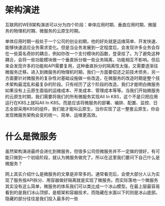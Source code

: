 # 架构演进
互联网的WEB架构演进可以分为四个阶段：单体应用时期、垂直应用时期、微服务的物理机时期、微服务的云原生时期。

单体应用时期一般处于一个公司的创业初期，他的好处就是运维简单、开发快速、能够快速适应业务需求变化。但是当业务发展到一定程度后，会发现许多业务会存在一些莫名奇妙的耦合，例如你改一个支付模块的函数，登录挂了。为了避免这种耦合，会将一些功能模块做一个垂直拆分做一些业务隔离，功能相互不影响。但后来会发现许多的功能和API需要复用，这种垂直拆分的隔离性太强，又需要逐渐往微服务迁移。进入到微服务的物理机时期，我们一方面要偿还之前技术债务，另一方面要针对微服务的复杂性对基础设施做一些改造，在微服务的改造时期是整个技术架构最混乱和最复杂的阶段。只有经历了这个阶段的改造，我们才能明白微服务如果没有上云原生面临的运维成本、开发成本、管理成本等等。当我们开始微服务的云原生时期，我们需要将我们的所有微服务实现All In K8S，这个不是只把应用运行在K8S上就叫All In K8S。而是应该将微服务的部署、编排、配置、监控、日志全部采用K8S的组件，我们能才能叫云原生，当你实现了这一整套云原生，你会发现微服务架构会变的统一、简单、运维更高效。

# 什么是微服务
虽然架构演进最终会进化到微服务，但很多公司但微服务并不一定做的很好，有可能只做到一个初级阶段，就认为微服务做完了。所以在这里我们要问下自己什么是微服务？

网上其实介绍什么是微服务的文章是非常多的。通常看完后，会使大部分人认为实现了服务按API拆分、用容器做好隔离就是实现了微服务。而实际落地一个微服务其实没有这么简单，微服务的体系我们可以类比成一个冰山模型。在最上层最容易看到的是我们冰山顶部，是框架和容器技术，而隐藏在水面以下的则是冰山底部。隐藏的部分往往是我们投入最多的一些


